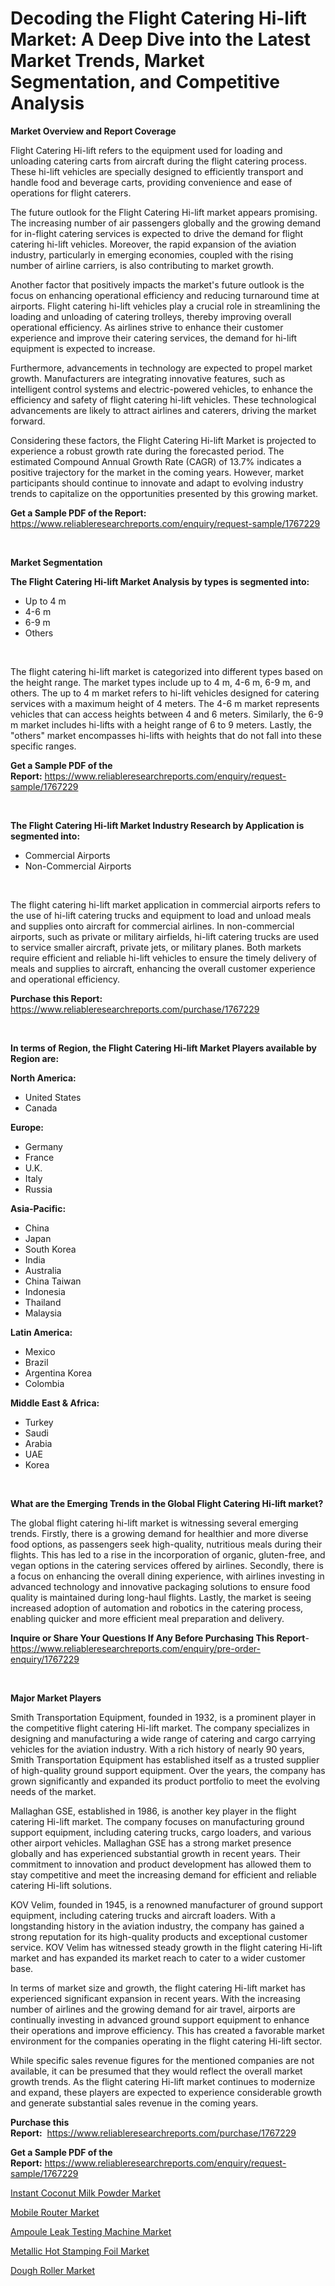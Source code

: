 <p><h1>Decoding the Flight Catering Hi-lift Market: A Deep Dive into the Latest Market Trends, Market Segmentation, and Competitive Analysis</h1></p><p><strong>Market Overview and Report Coverage</strong></p>
<p><p>Flight Catering Hi-lift refers to the equipment used for loading and unloading catering carts from aircraft during the flight catering process. These hi-lift vehicles are specially designed to efficiently transport and handle food and beverage carts, providing convenience and ease of operations for flight caterers.</p><p>The future outlook for the Flight Catering Hi-lift market appears promising. The increasing number of air passengers globally and the growing demand for in-flight catering services is expected to drive the demand for flight catering hi-lift vehicles. Moreover, the rapid expansion of the aviation industry, particularly in emerging economies, coupled with the rising number of airline carriers, is also contributing to market growth.</p><p>Another factor that positively impacts the market's future outlook is the focus on enhancing operational efficiency and reducing turnaround time at airports. Flight catering hi-lift vehicles play a crucial role in streamlining the loading and unloading of catering trolleys, thereby improving overall operational efficiency. As airlines strive to enhance their customer experience and improve their catering services, the demand for hi-lift equipment is expected to increase.</p><p>Furthermore, advancements in technology are expected to propel market growth. Manufacturers are integrating innovative features, such as intelligent control systems and electric-powered vehicles, to enhance the efficiency and safety of flight catering hi-lift vehicles. These technological advancements are likely to attract airlines and caterers, driving the market forward.</p><p>Considering these factors, the Flight Catering Hi-lift Market is projected to experience a robust growth rate during the forecasted period. The estimated Compound Annual Growth Rate (CAGR) of 13.7% indicates a positive trajectory for the market in the coming years. However, market participants should continue to innovate and adapt to evolving industry trends to capitalize on the opportunities presented by this growing market.</p></p>
<p><strong>Get a Sample PDF of the Report:</strong> <a href="https://www.reliableresearchreports.com/enquiry/request-sample/1767229">https://www.reliableresearchreports.com/enquiry/request-sample/1767229</a></p>
<p>&nbsp;</p>
<p><strong>Market Segmentation</strong></p>
<p><strong>The Flight Catering Hi-lift Market Analysis by types is segmented into:</strong></p>
<p><ul><li>Up to 4 m</li><li>4-6 m</li><li>6-9 m</li><li>Others</li></ul></p>
<p>&nbsp;</p>
<p><p>The flight catering hi-lift market is categorized into different types based on the height range. The market types include up to 4 m, 4-6 m, 6-9 m, and others. The up to 4 m market refers to hi-lift vehicles designed for catering services with a maximum height of 4 meters. The 4-6 m market represents vehicles that can access heights between 4 and 6 meters. Similarly, the 6-9 m market includes hi-lifts with a height range of 6 to 9 meters. Lastly, the "others" market encompasses hi-lifts with heights that do not fall into these specific ranges.</p></p>
<p><strong>Get a Sample PDF of the Report:</strong>&nbsp;<a href="https://www.reliableresearchreports.com/enquiry/request-sample/1767229">https://www.reliableresearchreports.com/enquiry/request-sample/1767229</a></p>
<p>&nbsp;</p>
<p><strong>The Flight Catering Hi-lift Market Industry Research by Application is segmented into:</strong></p>
<p><ul><li>Commercial Airports</li><li>Non-Commercial Airports</li></ul></p>
<p>&nbsp;</p>
<p><p>The flight catering hi-lift market application in commercial airports refers to the use of hi-lift catering trucks and equipment to load and unload meals and supplies onto aircraft for commercial airlines. In non-commercial airports, such as private or military airfields, hi-lift catering trucks are used to service smaller aircraft, private jets, or military planes. Both markets require efficient and reliable hi-lift vehicles to ensure the timely delivery of meals and supplies to aircraft, enhancing the overall customer experience and operational efficiency.</p></p>
<p><strong>Purchase this Report:</strong>&nbsp; <a href="https://www.reliableresearchreports.com/purchase/1767229">https://www.reliableresearchreports.com/purchase/1767229</a></p>
<p>&nbsp;</p>
<p><strong>In terms of Region, the Flight Catering Hi-lift Market Players available by Region are:</strong></p>
<p>
    <p> <strong> North America: </strong>
        <ul>
            <li>United States</li>
            <li>Canada</li>
        </ul>
        </p> 
    <p> <strong> Europe: </strong>
        <ul>
            <li>Germany</li>
            <li>France</li>
            <li>U.K.</li>
            <li>Italy</li>
            <li>Russia</li>
        </ul>
        </p> 
    <p> <strong> Asia-Pacific: </strong>
        <ul>
            <li>China</li>
            <li>Japan</li>
            <li>South Korea</li>
            <li>India</li>
            <li>Australia</li>
            <li>China Taiwan</li>
            <li>Indonesia</li>
            <li>Thailand</li>
            <li>Malaysia</li>
        </ul>
        </p> 
    <p> <strong> Latin America: </strong>
        <ul>
            <li>Mexico</li>
            <li>Brazil</li>
            <li>Argentina Korea</li>
            <li>Colombia</li>
        </ul>
        </p> 
    <p> <strong> Middle East & Africa: </strong>
        <ul>
            <li>Turkey</li>
            <li>Saudi</li>
            <li>Arabia</li>
            <li>UAE</li>
            <li>Korea</li>
        </ul>
    </p>
    </p>
<p>&nbsp;</p>
<p><strong>What are the Emerging Trends in the Global Flight Catering Hi-lift market?</strong></p>
<p><p>The global flight catering hi-lift market is witnessing several emerging trends. Firstly, there is a growing demand for healthier and more diverse food options, as passengers seek high-quality, nutritious meals during their flights. This has led to a rise in the incorporation of organic, gluten-free, and vegan options in the catering services offered by airlines. Secondly, there is a focus on enhancing the overall dining experience, with airlines investing in advanced technology and innovative packaging solutions to ensure food quality is maintained during long-haul flights. Lastly, the market is seeing increased adoption of automation and robotics in the catering process, enabling quicker and more efficient meal preparation and delivery.</p></p>
<p><strong>Inquire or Share Your Questions If Any Before Purchasing This Report</strong>- <a href="https://www.reliableresearchreports.com/enquiry/pre-order-enquiry/1767229">https://www.reliableresearchreports.com/enquiry/pre-order-enquiry/1767229</a></p>
<p>&nbsp;</p>
<p><strong>Major Market Players</strong></p>
<p><p>Smith Transportation Equipment, founded in 1932, is a prominent player in the competitive flight catering Hi-lift market. The company specializes in designing and manufacturing a wide range of catering and cargo carrying vehicles for the aviation industry. With a rich history of nearly 90 years, Smith Transportation Equipment has established itself as a trusted supplier of high-quality ground support equipment. Over the years, the company has grown significantly and expanded its product portfolio to meet the evolving needs of the market.</p><p>Mallaghan GSE, established in 1986, is another key player in the flight catering Hi-lift market. The company focuses on manufacturing ground support equipment, including catering trucks, cargo loaders, and various other airport vehicles. Mallaghan GSE has a strong market presence globally and has experienced substantial growth in recent years. Their commitment to innovation and product development has allowed them to stay competitive and meet the increasing demand for efficient and reliable catering Hi-lift solutions.</p><p>KOV Velim, founded in 1945, is a renowned manufacturer of ground support equipment, including catering trucks and aircraft loaders. With a longstanding history in the aviation industry, the company has gained a strong reputation for its high-quality products and exceptional customer service. KOV Velim has witnessed steady growth in the flight catering Hi-lift market and has expanded its market reach to cater to a wider customer base.</p><p>In terms of market size and growth, the flight catering Hi-lift market has experienced significant expansion in recent years. With the increasing number of airlines and the growing demand for air travel, airports are continually investing in advanced ground support equipment to enhance their operations and improve efficiency. This has created a favorable market environment for the companies operating in the flight catering Hi-lift sector.</p><p>While specific sales revenue figures for the mentioned companies are not available, it can be presumed that they would reflect the overall market growth trends. As the flight catering Hi-lift market continues to modernize and expand, these players are expected to experience considerable growth and generate substantial sales revenue in the coming years.</p></p>
<p><strong>Purchase this Report:</strong>&nbsp;&nbsp;<a href="https://www.reliableresearchreports.com/purchase/1767229">https://www.reliableresearchreports.com/purchase/1767229</a></p>
<p></p>
<p><strong>Get a Sample PDF of the Report:</strong>&nbsp;<a href="https://www.reliableresearchreports.com/enquiry/request-sample/1767229">https://www.reliableresearchreports.com/enquiry/request-sample/1767229</a></p>
<p><p><a href="https://medium.com/@shiv151299/analyzing-instant-coconut-milk-powder-market-global-industry-perspective-and-forecast-2023-to-e9b93bd0cd27">Instant Coconut Milk Powder Market</a></p><p><a href="https://medium.com/@adealoshi97/mobile-router-market-trends-forecast-and-competitive-analysis-to-2030-b75cb427b497">Mobile Router Market</a></p><p><a href="https://www.linkedin.com/pulse/ampoule-leak-testing-machine-market-size-share-amp-trends-iwrle/">Ampoule Leak Testing Machine Market</a></p><p><a href="https://www.linkedin.com/pulse/metallic-hot-stamping-foil-market-research-report-provides-79arf/">Metallic Hot Stamping Foil Market</a></p><p><a href="https://www.linkedin.com/pulse/dough-roller-market-share-amp-new-trends-analysis-report-kq26e/">Dough Roller Market</a></p></p>